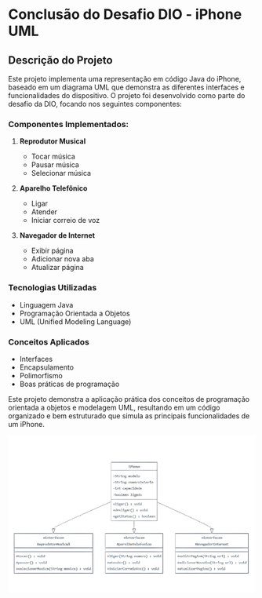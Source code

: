 # Conclusão do Desafio DIO - iPhone UML

## Descrição do Projeto
Este projeto implementa uma representação em código Java do iPhone, baseado em um diagrama UML que demonstra as diferentes interfaces e funcionalidades do dispositivo. O projeto foi desenvolvido como parte do desafio da DIO, focando nos seguintes componentes:

### Componentes Implementados:
1. **Reprodutor Musical**
   - Tocar música
   - Pausar música
   - Selecionar música

2. **Aparelho Telefônico**
   - Ligar
   - Atender
   - Iniciar correio de voz

3. **Navegador de Internet**
   - Exibir página
   - Adicionar nova aba
   - Atualizar página

### Tecnologias Utilizadas
- Linguagem Java
- Programação Orientada a Objetos
- UML (Unified Modeling Language)

### Conceitos Aplicados
- Interfaces
- Encapsulamento
- Polimorfismo
- Boas práticas de programação

Este projeto demonstra a aplicação prática dos conceitos de programação orientada a objetos e modelagem UML, resultando em um código organizado e bem estruturado que simula as principais funcionalidades de um iPhone.

![Descrição da Imagem](./assets/UML.png)
